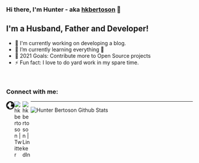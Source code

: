 ### Hi there, I'm Hunter - aka [hkbertoson][website] 👋
## I'm a Husband, Father and Developer!
- 🔭 I'm currently working on developing a blog. 
- 🌱 I’m currently learning everything 🤣
- 🥅 2021 Goals: Contribute more to Open Source projects
- ⚡ Fun fact: I love to do yard work in my spare time. 
<br>

### Connect with me:
[<img align="left" alt="hunterbertoson.tech" width="22px" src="https://raw.githubusercontent.com/iconic/open-iconic/master/svg/globe.svg" />][website]
[<img align="left" alt="hkbertoson | Twitter" width="22px" src="https://cdn.jsdelivr.net/npm/simple-icons@v3/icons/twitter.svg" />][twitter]
[<img align="left" alt="hkbertoson | LinkedIn" width="22px" src="https://cdn.jsdelivr.net/npm/simple-icons@v3/icons/linkedin.svg" />][linkedin]

---
<img align = "left" alt = "Hunter Bertoson Github Stats" src = "https://github-readme-stats.vercel.app/api?username=hkbertoson&show_icons=true&hide_border=true" />



[website]: https://hunterbertoson.tech
[twitter]: https://twitter.com/hkbertoson
[linkedin]: https://www.linkedin.com/in/hunter-bertoson-077688110/